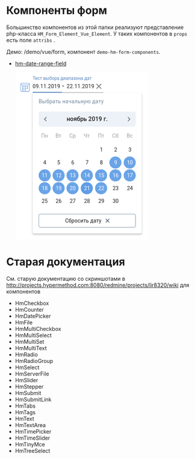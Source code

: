 # Компоненты форм

Большинство компонентов из этой папки реализуют представление php-класса `HM_Form_Element_Vue_Element`. У таких компонентов в `props` есть поле `attribs` .

Демо: /demo/vue/form, компонент `demo-hm-form-components`.

* [hm-date-range-field](./hm-date-range-field/README.md)

  ![hm-date-range-field](./hm-date-range-field/screenshot_open_from.png)

# Старая документация

См. старую документацию со скриншотами в http://projects.hypermethod.com:8080/redmine/projects/lir8320/wiki для компонентов

* HmCheckbox
* HmCounter
* HmDatePicker
* HmFile
* HmMultiCheckbox
* HmMultiSelect
* HmMultiSet
* HmMultiText
* HmRadio
* HmRadioGroup
* HmSelect
* HmServerFile
* HmSlider
* HmStepper
* HmSubmit
* HmSubmitLink
* HmTabs
* HmTags
* HmText
* HmTextArea
* HmTimePicker
* HmTimeSlider
* HmTinyMce
* HmTreeSelect

